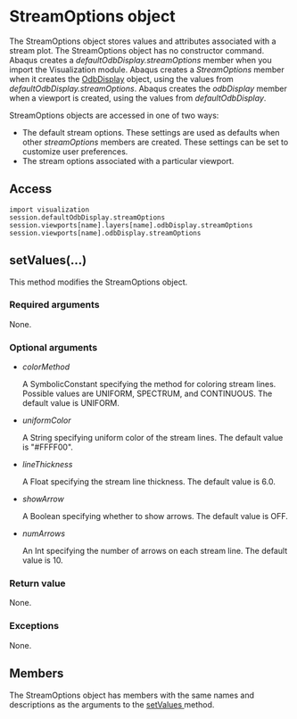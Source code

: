 # StreamOptions object

The StreamOptions object stores values and attributes associated with a stream plot. The StreamOptions object has no constructor command. Abaqus creates a *defaultOdbDisplay.streamOptions* member when you import the Visualization module. Abaqus creates a *StreamOptions* member when it creates the [OdbDisplay](https://help.3ds.com/2022/english/DSSIMULIA_Established/SIMACAEKERRefMap/simaker-c-odbdisplaypyc.htm?ContextScope=all) object, using the values from *defaultOdbDisplay.streamOptions*. Abaqus creates the *odbDisplay* member when a viewport is created, using the values from *defaultOdbDisplay*.

StreamOptions objects are accessed in one of two ways:

- The default stream options. These settings are used as defaults when other *streamOptions* members are created. These settings can be set to customize user preferences.
- The stream options associated with a particular viewport.

## Access

```
import visualization
session.defaultOdbDisplay.streamOptions
session.viewports[name].layers[name].odbDisplay.streamOptions
session.viewports[name].odbDisplay.streamOptions
```

## setValues(...)



This method modifies the StreamOptions object.



### Required arguments

None.

### Optional arguments

- *colorMethod*

  A SymbolicConstant specifying the method for coloring stream lines. Possible values are UNIFORM, SPECTRUM, and CONTINUOUS. The default value is UNIFORM.

- *uniformColor*

  A String specifying uniform color of the stream lines. The default value is "#FFFF00".

- *lineThickness*

  A Float specifying the stream line thickness. The default value is 6.0.

- *showArrow*

  A Boolean specifying whether to show arrows. The default value is OFF.

- *numArrows*

  An Int specifying the number of arrows on each stream line. The default value is 10.

### Return value

None.

### Exceptions

None.



## Members

The StreamOptions object has members with the same names and descriptions as the arguments to the [setValues ](https://help.3ds.com/2022/english/DSSIMULIA_Established/SIMACAEKERRefMap/simaker-c-streamoptionspyc.htm?ContextScope=all#simaker-streamoptionssetvaluespyc)method.
